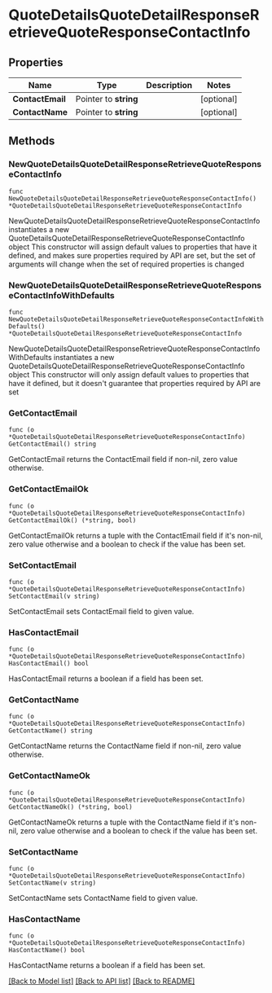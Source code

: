 # QuoteDetailsQuoteDetailResponseRetrieveQuoteResponseContactInfo

## Properties

Name | Type | Description | Notes
------------ | ------------- | ------------- | -------------
**ContactEmail** | Pointer to **string** |  | [optional] 
**ContactName** | Pointer to **string** |  | [optional] 

## Methods

### NewQuoteDetailsQuoteDetailResponseRetrieveQuoteResponseContactInfo

`func NewQuoteDetailsQuoteDetailResponseRetrieveQuoteResponseContactInfo() *QuoteDetailsQuoteDetailResponseRetrieveQuoteResponseContactInfo`

NewQuoteDetailsQuoteDetailResponseRetrieveQuoteResponseContactInfo instantiates a new QuoteDetailsQuoteDetailResponseRetrieveQuoteResponseContactInfo object
This constructor will assign default values to properties that have it defined,
and makes sure properties required by API are set, but the set of arguments
will change when the set of required properties is changed

### NewQuoteDetailsQuoteDetailResponseRetrieveQuoteResponseContactInfoWithDefaults

`func NewQuoteDetailsQuoteDetailResponseRetrieveQuoteResponseContactInfoWithDefaults() *QuoteDetailsQuoteDetailResponseRetrieveQuoteResponseContactInfo`

NewQuoteDetailsQuoteDetailResponseRetrieveQuoteResponseContactInfoWithDefaults instantiates a new QuoteDetailsQuoteDetailResponseRetrieveQuoteResponseContactInfo object
This constructor will only assign default values to properties that have it defined,
but it doesn't guarantee that properties required by API are set

### GetContactEmail

`func (o *QuoteDetailsQuoteDetailResponseRetrieveQuoteResponseContactInfo) GetContactEmail() string`

GetContactEmail returns the ContactEmail field if non-nil, zero value otherwise.

### GetContactEmailOk

`func (o *QuoteDetailsQuoteDetailResponseRetrieveQuoteResponseContactInfo) GetContactEmailOk() (*string, bool)`

GetContactEmailOk returns a tuple with the ContactEmail field if it's non-nil, zero value otherwise
and a boolean to check if the value has been set.

### SetContactEmail

`func (o *QuoteDetailsQuoteDetailResponseRetrieveQuoteResponseContactInfo) SetContactEmail(v string)`

SetContactEmail sets ContactEmail field to given value.

### HasContactEmail

`func (o *QuoteDetailsQuoteDetailResponseRetrieveQuoteResponseContactInfo) HasContactEmail() bool`

HasContactEmail returns a boolean if a field has been set.

### GetContactName

`func (o *QuoteDetailsQuoteDetailResponseRetrieveQuoteResponseContactInfo) GetContactName() string`

GetContactName returns the ContactName field if non-nil, zero value otherwise.

### GetContactNameOk

`func (o *QuoteDetailsQuoteDetailResponseRetrieveQuoteResponseContactInfo) GetContactNameOk() (*string, bool)`

GetContactNameOk returns a tuple with the ContactName field if it's non-nil, zero value otherwise
and a boolean to check if the value has been set.

### SetContactName

`func (o *QuoteDetailsQuoteDetailResponseRetrieveQuoteResponseContactInfo) SetContactName(v string)`

SetContactName sets ContactName field to given value.

### HasContactName

`func (o *QuoteDetailsQuoteDetailResponseRetrieveQuoteResponseContactInfo) HasContactName() bool`

HasContactName returns a boolean if a field has been set.


[[Back to Model list]](../README.md#documentation-for-models) [[Back to API list]](../README.md#documentation-for-api-endpoints) [[Back to README]](../README.md)


